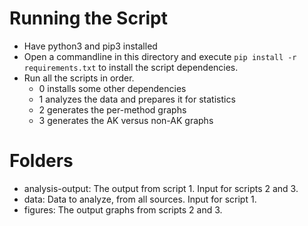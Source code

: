 # Running the Script
- Have python3 and pip3 installed
- Open a commandline in this directory and execute `pip install -r requirements.txt` to install the script dependencies.
- Run all the scripts in order.
	+ 0 installs some other dependencies
	+ 1 analyzes the data and prepares it for statistics
	+ 2 generates the per-method graphs
	+ 3 generates the AK versus non-AK graphs
	
# Folders
- analysis-output: The output from script 1. Input for scripts 2 and 3.
- data: Data to analyze, from all sources. Input for script 1.
- figures: The output graphs from scripts 2 and 3.